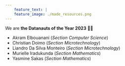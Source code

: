 ```yaml
---
    feature_text: |
    feature_image: ./made_resources.png
---
```


 We are **the Datanauts of the Year 2023** 🧑‍🚀
 * Akram Elbouanani (*Section Computer Science*)
 * Christian Doimo (*Section Microtechnology*)
 * Liandro Da Silva Monteiro (*Section Microtechnology*)
 * Murielle Iradukunda (*Section Mathematics*)
 * Yasmine Sakas (*Section Mathematics*)
